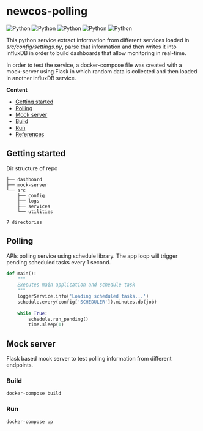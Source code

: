 # newcos-polling
![Python](https://img.shields.io/badge/pypolling-v1.0.0-orange)
![Python](https://img.shields.io/badge/schedule-0.6.0-blue)
![Python](https://img.shields.io/badge/Flask-v1.1.2-blue)
![Python](https://img.shields.io/badge/pymsteams-0.1.13-blue)
![Python](https://img.shields.io/badge/platform-linux--64%7Cwin--64-lightgrey)

This python service extract information from different services loaded in *src/config/settings.py*, parse that information and then writes it into influxDB in order to build dashboards that allow monitoring in real-time.

In order to test the service, a docker-compose file was created with a mock-server using Flask in which random data is collected and then loaded in another influxDB service.


**Content**
- [Getting started](#getting-started)
- [Polling](#polling)
- [Mock server](#mock-server)
- [Build](#docker)
- [Run](#run)
- [References](#references)


## Getting started

Dir structure of repo
```
├── dashboard
├── mock-server
└── src
    ├── config
    ├── logs
    ├── services
    └── utilities

7 directories
```

## Polling
APIs polling service using schedule library. The app loop will trigger pending scheduled tasks every 1 second.

```python
def main():
    """
    Executes main application and schedule task
    """
    loggerService.info('Loading scheduled tasks...')
    schedule.every(config['SCHEDULER']).minutes.do(job)
    
    while True:
        schedule.run_pending()
        time.sleep(1)
```

## Mock server
Flask based mock server to test polling information from different endpoints.

### Build
```
docker-compose build 
```

### Run
```
docker-compose up
```

